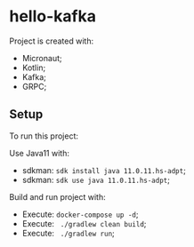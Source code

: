 # hello-kafka

Project is created with:
* Micronaut;
* Kotlin;
* Kafka;
* GRPC;

## Setup
To run this project:

Use Java11 with:
* sdkman: ``sdk install java 11.0.11.hs-adpt``;
* sdkman: ``sdk use java 11.0.11.hs-adpt``;

Build and run project with:
* Execute: ``docker-compose up -d``;
* Execute: `` ./gradlew clean build``;
* Execute: `` ./gradlew run``;